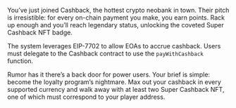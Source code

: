 You’ve just joined Cashback, the hottest crypto neobank in town. Their pitch is irresistible: for every on-chain payment you make, you earn points. Rack up enough and you’ll reach legendary status, unlocking the coveted Super Cashback NFT badge.

The system leverages EIP-7702 to allow EOAs to accrue cashback. Users must delegate to the Cashback contract to use the `payWithCashback` function.

Rumor has it there’s a back door for power users. Your brief is simple: become the loyalty program’s nightmare. Max out your cashback in every supported currency and walk away with at least two Super Cashback NFT, one of which must correspond to your player address.
